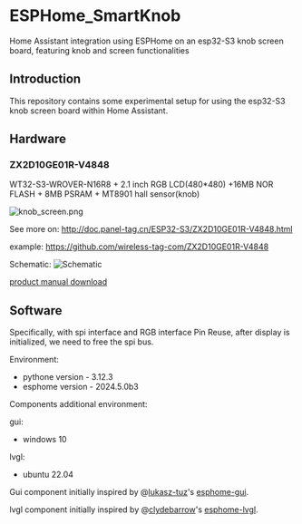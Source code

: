 # ESPHome_SmartKnob
Home Assistant integration using ESPHome on an esp32-S3 knob screen board, featuring knob and screen functionalities

## Introduction
This repository contains some experimental setup for using the esp32-S3 knob screen board within Home Assistant.

## Hardware
### ZX2D10GE01R-V4848
WT32-S3-WROVER-N16R8 + 2.1 inch RGB LCD(480*480) +16MB NOR FLASH + 8MB PSRAM + MT8901 hall sensor(knob)

![knob_screen.png](https://s2.loli.net/2024/05/10/dVN1E2aLirB8tlU.png)

See more on: http://doc.panel-tag.cn/ESP32-S3/ZX2D10GE01R-V4848.html

example: https://github.com/wireless-tag-com/ZX2D10GE01R-V4848

Schematic:
![Schematic](https://s2.loli.net/2024/05/10/NwW6PuQT9mIaZC3.jpg)

[product manual download](http://doc.panel-tag.cn/_static/espboard/ESP32S3/ZX2D10GE01R-V4848.pdf)

## Software
Specifically, with spi interface and RGB interface Pin Reuse, after display is initialized, we need to free the spi bus.

Environment:
- pythone version - 3.12.3
- esphome version - 2024.5.0b3

Components additional environment:

gui:
- windows 10

lvgl:
- ubuntu 22.04

Gui component initially inspired by @[lukasz-tuz](https://github.com/lukasz-tuz)'s [esphome-gui](https://github.com/lukasz-tuz/esphome-gui).

lvgl component initially inspired by @[clydebarrow](https://github.com/clydebarrow)'s [esphome-lvgl](https://github.com/clydebarrow/esphome).
